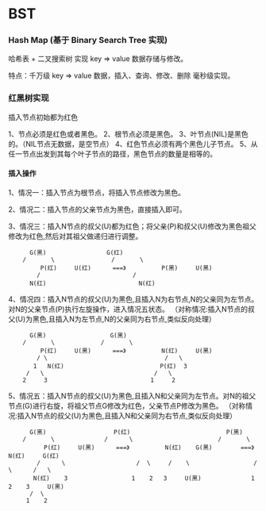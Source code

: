 # BST

### Hash Map (基于 Binary Search Tree 实现)

哈希表 + 二叉搜索树 实现 key => value 数据存储与修改。

特点：千万级 key => value 数据，插入、查询、修改、删除 毫秒级实现。



### 红黑树实现

插入节点初始都为红色

1、节点必须是红色或者黑色。
2、根节点必须是黑色。
3、叶节点(NIL)是黑色的。（NIL节点无数据，是空节点）
4、红色节点必须有两个黑色儿子节点。
5、从任一节点出发到其每个叶子节点的路径，黑色节点的数量是相等的。


#### 插入操作

1、情况一：插入节点为根节点，将插入节点修改为黑色。

2、情况二：插入节点的父亲节点为黑色，直接插入即可。

3、情况三：插入N节点的叔父(U)都为红色；将父亲(P)和叔父(U)修改为黑色祖父修改为红色,然后对其祖父做递归进行调整。

		  G(黑)				   G(红)
		/       \		         /       \
             P(红)     U(红)      ===》          P(黑)     U(黑) 
            /	 		               /
          N(红)		                    N(红)

4、情况四：插入N节点的叔父(U)为黑色,且插入N为右节点,N的父亲同为左节点。对N的父亲节点(P)执行左旋操作，进入情况五状态。
（对称情况:插入N节点的叔父(U)为黑色,且插入N为左节点,N的父亲同为右节点,类似反向处理）

		  G(黑)				    G(黑)
		/       \			  /       \
             P(红)     U(黑)      ===》          N(红)     U(黑) 
            / \                                 /   \
           1   N(红)                           P(红)  3
         /   \                               /   \
        2     3                             1     2

5、情况五：插入N节点的叔父(U)为黑色,且插入N和父亲同为左节点。对N的祖父节点(G)进行右旋，将祖父节点G修改为红色，父亲节点P修改为黑色。
（对称情况:插入N节点的叔父(U)为黑色,且插入N和父亲同为右节点,类似反向处理）

		  G(黑)				     P(红)                           P(黑)
		/       \			   /      \                        /       \
              P(红)     U(黑)      ===》          N(红)    G(黑)        ===》       N(红)     G(红)     
            /	   \			        /  \     /    \                  /   \      /   \
           N(红)    3			      1    2   3     U(黑)              1     2    3     U(黑)
          /  \
         1    2

